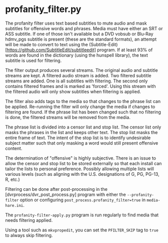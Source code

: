 # profanity_filter.py

The profanity filter uses text based subtitles to mute audio and mask subtitles for offensive words and phrases. Media must have either an SRT or ASS subtitle. If one of those isn't available but a DVD vobsub or Blu-Ray hdmv_pgs subtitle is present (these are the standard formats), an attempt will be made to convert to text using the (Subtitle-Edit)[https://github.com/SubtitleEdit/subtitleedit] program. If at least 93% of words are found in the dictionary (using the hunspell library), the text subtitle is used for filtering.

The filter output produces several streams. The original audio and subtitle streams are kept. A filtered audio stream is added. Two filtered subtitle streams are added. One is all subtitles with filtering. The second only contains filtered frames and is marked as 'forced'. Using this stream with the filtered audio will only show subtitles when filtering is applied.

The filter also adds tags to the media so that changes to the phrase list can be applied. Re-running the filter will only change the media if changes to filtering are found. If the phrase list has been changed such that no filtering is done, the filtered streams will be removed from the media.

The phrase list is divided into a censor list and stop list. The censor list only masks the phrases in the list and keeps other text. The stop list masks the entire frame of text. The intent of the stop list is to identify undesirable subject matter such that only masking a word would still present offensive content. 

The determination of "offensive" is highly subjective. There is an issue to allow the censor and stop list to be stored externally so that each install can tailor the lists to personal preference. Possibly allowing multiple lists will various levels (such as aligning with the U.S. designations of G, PG, PG-13, R, etc.)

Filtering can be done after post-processing in the [dvrprocess/dvr_post_process.py] program with either the `--profanity-filter` option or configuring `post_process.profanity_filter=true` in `media-hare.ini`.

The `profanity-filter-apply.py` program is run regularly to find media that needs filtering applied.

Using a tool such as `mkvpropedit`, you can set the `PFILTER_SKIP` tag to `true` to always skip filtering.
